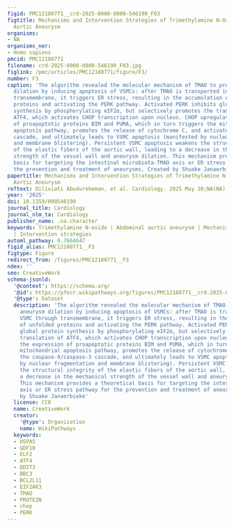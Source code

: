 ```yaml
---
figid: PMC12180771__crd-2025-0000-0000-546190_F03
figtitle: Mechanisms and Intervention Strategies of Trimethylamine N-Oxide in Abdominal
  Aortic Aneurysm
organisms:
- NA
organisms_ner:
- Homo sapiens
pmcid: PMC12180771
filename: crd-2025-0000-0000-546190_F03.jpg
figlink: /pmc/articles/PMC12180771/figure/F3/
number: F3
caption: 'The algorithm revealed the molecular mechanism of TMAO to promote aneurysm
  dilation by inducing apoptosis of VSMCs: after TMAO is transported into VSMC through
  transmembrane, it triggers ER stress, resulting in the accumulation of unfolded
  proteins and activating the PERK pathway. Activated PERK inhibits global protein
  synthesis by phosphorylating eIF2α, but selectively promotes the translation of
  ATF4, which activates CHOP transcription upon nucleus. CHOP upregulates the expression
  of proapoptotic proteins BIM and PUMA, which in turn triggers the mitochondrial
  apoptosis pathway, promotes the release of cytochrome C, and activates the caspase-9/caspase-3
  cascade, and ultimately leads to VSMC apoptosis (manifested by nuclear fragmentation
  and membrane blistering). Persistent VSMC apoptosis weakens the structural integrity
  of the elastic fibers of the aortic wall, leading to a decrease in the mechanical
  strength of the vessel wall and aneurysm dilation. This mechanism provides a theoretical
  basis for targeting the intestinal microbiota-TMAO axis or ER stress pathway for
  the prevention and treatment of aneurysms. Created by Shuake Janaerbieke'
papertitle: Mechanisms and Intervention Strategies of Trimethylamine N-Oxide in Abdominal
  Aortic Aneurysm
reftext: Dilixiati Abudureheman, et al. Cardiology. 2025 May 10;NA(NA).
year: '2025'
doi: 10.1159/000546190
journal_title: Cardiology
journal_nlm_ta: Cardiology
publisher_name: .na.character
keywords: Trimethylamine N-oxide | Abdominal aortic aneurysm | Mechanism | Risk factors
  | Intervention strategies
automl_pathway: 0.7664647
figid_alias: PMC12180771__F3
figtype: Figure
redirect_from: /figures/PMC12180771__F3
ndex: ''
seo: CreativeWork
schema-jsonld:
  '@context': https://schema.org/
  '@id': https://pfocr.wikipathways.org/figures/PMC12180771__crd-2025-0000-0000-546190_F03.html
  '@type': Dataset
  description: 'The algorithm revealed the molecular mechanism of TMAO to promote
    aneurysm dilation by inducing apoptosis of VSMCs: after TMAO is transported into
    VSMC through transmembrane, it triggers ER stress, resulting in the accumulation
    of unfolded proteins and activating the PERK pathway. Activated PERK inhibits
    global protein synthesis by phosphorylating eIF2α, but selectively promotes the
    translation of ATF4, which activates CHOP transcription upon nucleus. CHOP upregulates
    the expression of proapoptotic proteins BIM and PUMA, which in turn triggers the
    mitochondrial apoptosis pathway, promotes the release of cytochrome C, and activates
    the caspase-9/caspase-3 cascade, and ultimately leads to VSMC apoptosis (manifested
    by nuclear fragmentation and membrane blistering). Persistent VSMC apoptosis weakens
    the structural integrity of the elastic fibers of the aortic wall, leading to
    a decrease in the mechanical strength of the vessel wall and aneurysm dilation.
    This mechanism provides a theoretical basis for targeting the intestinal microbiota-TMAO
    axis or ER stress pathway for the prevention and treatment of aneurysms. Created
    by Shuake Janaerbieke'
  license: CC0
  name: CreativeWork
  creator:
    '@type': Organization
    name: WikiPathways
  keywords:
  - HSPA5
  - GDF10
  - ELF2
  - ATF4
  - DDIT3
  - BBC3
  - BCL2L11
  - EIF2AK3
  - TMAO
  - PROTEIN
  - chop
  - PERK
---
```

